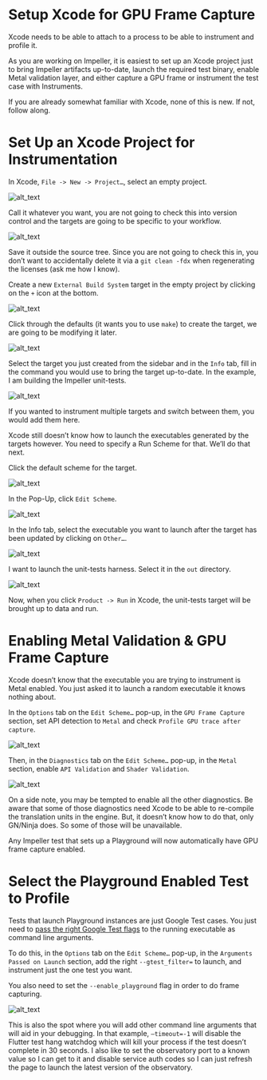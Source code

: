 # Setup Xcode for GPU Frame Capture

Xcode needs to be able to attach to a process to be able to instrument and
profile it.

As you are working on Impeller, it is easiest to set up an Xcode project just to
bring Impeller artifacts up-to-date, launch the required test binary, enable
Metal validation layer, and either capture a GPU frame or instrument the test
case with Instruments.

If you are already somewhat familiar with Xcode, none of this is new. If not,
follow along.

# Set Up an Xcode Project for Instrumentation

In Xcode, `File -> New -> Project…`, select an empty project.

![alt_text](https://raw.githubusercontent.com/flutter/assets-for-api-docs//5da33067f5cfc7f177d9c460d618397aad9082ca/assets/engine/impeller/xcode_frame_capture/image1.avif "image_tooltip")

Call it whatever you want, you are not going to check this into version control
and the targets are going to be specific to your workflow.

![alt_text](https://raw.githubusercontent.com/flutter/assets-for-api-docs//5da33067f5cfc7f177d9c460d618397aad9082ca/assets/engine/impeller/xcode_frame_capture/image2.avif "image_tooltip")

Save it outside the source tree. Since you are not going to check this in, you
don’t want to accidentally delete it via a `git clean -fdx` when regenerating
the licenses (ask me how I know).

Create a new `External Build System` target in the empty project by clicking on
the `+` icon at the bottom.

![alt_text](https://raw.githubusercontent.com/flutter/assets-for-api-docs//5da33067f5cfc7f177d9c460d618397aad9082ca/assets/engine/impeller/xcode_frame_capture/image3.avif "image_tooltip")

Click through the defaults (it wants you to use `make`) to create the target, we
are going to be modifying it later.

![alt_text](https://raw.githubusercontent.com/flutter/assets-for-api-docs//5da33067f5cfc7f177d9c460d618397aad9082ca/assets/engine/impeller/xcode_frame_capture/image4.avif "image_tooltip")

Select the target you just created from the sidebar and in the `Info` tab, fill
in the command you would use to bring the target up-to-date. In the example, I
am building the Impeller unit-tests.

![alt_text](https://raw.githubusercontent.com/flutter/assets-for-api-docs//5da33067f5cfc7f177d9c460d618397aad9082ca/assets/engine/impeller/xcode_frame_capture/image5.avif "image_tooltip")

If you wanted to instrument multiple targets and switch between them, you would
add them here.

Xcode still doesn’t know how to launch the executables generated by the targets
however. You need to specify a Run Scheme for that. We’ll do that next.

Click the default scheme for the target.

![alt_text](https://raw.githubusercontent.com/flutter/assets-for-api-docs//5da33067f5cfc7f177d9c460d618397aad9082ca/assets/engine/impeller/xcode_frame_capture/image6.avif "image_tooltip")

In the Pop-Up, click `Edit Scheme`.

![alt_text](https://raw.githubusercontent.com/flutter/assets-for-api-docs//5da33067f5cfc7f177d9c460d618397aad9082ca/assets/engine/impeller/xcode_frame_capture/image7.avif "image_tooltip")

In the Info tab, select the executable you want to launch after the target has
been updated by clicking on `Other…`.

![alt_text](https://raw.githubusercontent.com/flutter/assets-for-api-docs//5da33067f5cfc7f177d9c460d618397aad9082ca/assets/engine/impeller/xcode_frame_capture/image8.avif "image_tooltip")

I want to launch the unit-tests harness. Select it in the `out` directory.

![alt_text](https://raw.githubusercontent.com/flutter/assets-for-api-docs//5da33067f5cfc7f177d9c460d618397aad9082ca/assets/engine/impeller/xcode_frame_capture/image9.avif "image_tooltip")

Now, when you click `Product -> Run` in Xcode, the unit-tests target will be
brought up to data and run.

# Enabling Metal Validation & GPU Frame Capture

Xcode doesn’t know that the executable you are trying to instrument is Metal
enabled. You just asked it to launch a random executable it knows nothing about.

In the `Options` tab on the `Edit Scheme…` pop-up, in the `GPU Frame Capture`
section, set API detection to `Metal` and check `Profile GPU trace after
capture`.

![alt_text](https://raw.githubusercontent.com/flutter/assets-for-api-docs//5da33067f5cfc7f177d9c460d618397aad9082ca/assets/engine/impeller/xcode_frame_capture/image10.avif "image_tooltip")

Then, in the `Diagnostics` tab on the `Edit Scheme…` pop-up, in the `Metal`
section, enable `API Validation` and `Shader Validation`.

![alt_text](https://raw.githubusercontent.com/flutter/assets-for-api-docs//5da33067f5cfc7f177d9c460d618397aad9082ca/assets/engine/impeller/xcode_frame_capture/image11.avif "image_tooltip")

On a side note, you may be tempted to enable all the other diagnostics. Be aware
that some of those diagnostics need Xcode to be able to re-compile the
translation units in the engine. But, it doesn’t know how to do that, only
GN/Ninja does. So some of those will be unavailable.

Any Impeller test that sets up a Playground will now automatically have GPU
frame capture enabled.

# Select the Playground Enabled Test to Profile

Tests that launch Playground instances are just Google Test cases. You just need
to [pass the right Google Test
flags](https://google.github.io/googletest/advanced.html#running-a-subset-of-the-tests)
to the running executable as command line arguments.

To do this, in the `Options` tab on the `Edit Scheme…` pop-up, in the `Arguments
Passed on Launch` section, add the right `--gtest_filter=` to launch, and
instrument just the one test you want.

You also need to set the `--enable_playground` flag in order to do frame capturing.

![alt_text](https://raw.githubusercontent.com/flutter/assets-for-api-docs//5da33067f5cfc7f177d9c460d618397aad9082ca/assets/engine/impeller/xcode_frame_capture/image12.avif "image_tooltip")

This is also the spot where you will add other command line arguments that will
aid in your debugging. In that example, `–timeout=-1` will disable the Flutter
test hang watchdog which will kill your process if the test doesn’t complete in
30 seconds. I also like to set the observatory port to a known value so I can
get to it and disable service auth codes so I can just refresh the page to
launch the latest version of the observatory.

